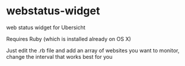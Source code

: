 webstatus-widget
================

web status widget for Ubersicht

Requires Ruby (which is installed already on OS X)

Just edit the .rb file and add an array of websites you want to monitor, change the interval that works best for you
